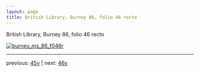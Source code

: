 ```yaml
---
layout: page
title: British Library, Burney 86, folio 46 recto
---
```


British Library, Burney 86, folio 46 recto

[![burney_ms_86_f046r](http://www.homermultitext.org/iipsrv?IIIF=/project/homer/pyramidal/deepzoom/bl/burney86imgs/v1/burney_ms_86_f046r.tif/full/800,/0/default.jpg)](http://www.homermultitext.org/ict2/?urn=urn:cite2:bl:burney86imgs.v1:burney_ms_86_f046r) 

---

previous:  [45v](../45v/) | next: [46v](../46v/)